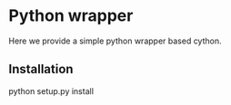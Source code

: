 # Python wrapper

Here we provide a simple python wrapper based cython.

## Installation

python setup.py install
